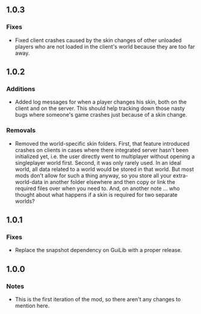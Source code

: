 1.0.3
-----

### Fixes
* Fixed client crashes caused by the skin changes of other unloaded players who are not loaded in the client's world because they are too far away.

1.0.2
-----

### Additions
* Added log messages for when a player changes his skin, both on the client and on the server. This should help tracking down those nasty bugs where someone's game crashes just because of a skin change.

### Removals
* Removed the world-specific skin folders. First, that feature introduced crashes on clients in cases where there integrated server hasn't been initialized yet, i.e. the user directly went to multiplayer without opening a singleplayer world first. Second, it was only rarely used. In an ideal world, all data related to a world would be stored in that world. But most mods don't allow for such a thing anyway, so you store all your extra-world-data in another folder elsewhere and then copy or link the required files over when you need to. And, on another note ... who thought about what happens if a skin is required for two separate worlds?

1.0.1
-----

### Fixes
* Replace the snapshot dependency on GuiLib with a proper release.

1.0.0
-----

### Notes
* This is the first iteration of the mod, so there aren't any changes to mention here.
